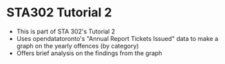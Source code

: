 # STA302 Tutorial 2
* This is part of STA 302's Tutorial 2
* Uses opendatatoronto's "Annual Report Tickets Issued" data to make a graph on the yearly offences (by category)
* Offers brief analysis on the findings from the graph